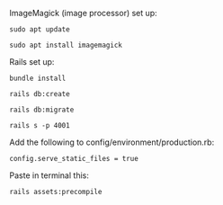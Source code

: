 
ImageMagick (image processor) set up:

```
sudo apt update
```

```
sudo apt install imagemagick
```

Rails set up:

```
bundle install
```

```
rails db:create
```

```
rails db:migrate
```

```
rails s -p 4001
```

Add the following to config/environment/production.rb:

```
config.serve_static_files = true
```

Paste in terminal this:
```
rails assets:precompile
```
